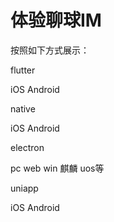 # 体验聊球IM

按照如下方式展示：

flutter

iOS Android

native

iOS Android

electron

pc web win 麒麟 uos等

uniapp

iOS Android





